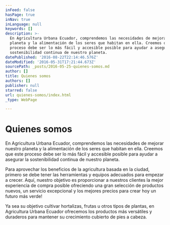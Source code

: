 ```yaml
---
inFeed: false
hasPage: true
inNav: true
inLanguage: null
keywords: []
description: >-
  En Agricultura Urbana Ecuador, comprendemos las necesidades de mejorar nuestro
  planeta y la alimentación de los seres que habitan en ella. Creemos que este
  proceso debe ser lo más fácil y accesible posible para ayudar a asegurar la
  sostenibilidad continua de nuestro planeta.
datePublished: '2016-08-22T22:14:46.576Z'
dateModified: '2016-05-31T17:21:44.673Z'
sourcePath: _posts/2016-05-25-quienes-somos.md
author: []
title: Quienes somos
authors: []
publisher: null
starred: false
url: quienes-somos/index.html
_type: WebPage

---
```

# Quienes somos

En Agricultura Urbana Ecuador, comprendemos las necesidades de mejorar nuestro planeta y la alimentación de los seres que habitan en ella. Creemos que este proceso debe ser lo más fácil y accesible posible para ayudar a asegurar la sostenibilidad continua de nuestro planeta.

Para aprovechar los beneficios de la agricultura basada en la ciudad, primero se debe tener las herramientas y equipos adecuados para empezar a crecer. Aquí, nuestro objetivo es proporcionar a nuestros clientes la mejor experiencia de compra posible ofreciendo una gran selección de productos nuevos, un servicio excepcional y los mejores precios para crear hoy un futuro más verde!

Ya sea su objetivo cultivar hortalizas, frutas u otros tipos de plantas, en Agricultura Urbana Ecuador ofrecemos los productos más versátiles y duraderos para mantener su crecimiento cubierto de pies a cabeza.